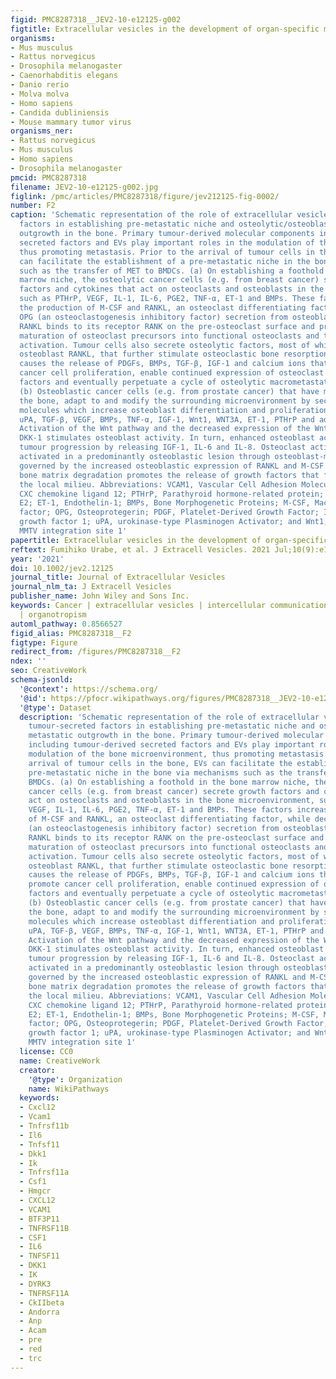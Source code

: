 ```yaml
---
figid: PMC8287318__JEV2-10-e12125-g002
figtitle: Extracellular vesicles in the development of organ‐specific metastasis
organisms:
- Mus musculus
- Rattus norvegicus
- Drosophila melanogaster
- Caenorhabditis elegans
- Danio rerio
- Molva molva
- Homo sapiens
- Candida dubliniensis
- Mouse mammary tumor virus
organisms_ner:
- Rattus norvegicus
- Mus musculus
- Homo sapiens
- Drosophila melanogaster
pmcid: PMC8287318
filename: JEV2-10-e12125-g002.jpg
figlink: /pmc/articles/PMC8287318/figure/jev212125-fig-0002/
number: F2
caption: 'Schematic representation of the role of extracellular vesicles and tumour‐secreted
  factors in establishing pre‐metastatic niche and osteolytic/osteoblastic metastatic
  outgrowth in the bone. Primary tumour‐derived molecular components including tumour‐derived
  secreted factors and EVs play important roles in the modulation of the bone microenvironment,
  thus promoting metastasis. Prior to the arrival of tumour cells in the bone, EVs
  can facilitate the establishment of a pre‐metastatic niche in the bone via mechanisms
  such as the transfer of MET to BMDCs. (a) On establishing a foothold in the bone
  marrow niche, the osteolytic cancer cells (e.g. from breast cancer) secrete growth
  factors and cytokines that act on osteoclasts and osteoblasts in the bone microenvironment,
  such as PTHrP, VEGF, IL‐1, IL‐6, PGE2, TNF‐α, ET‐1 and BMPs. These factors increase
  the production of M‐CSF and RANKL, an osteoclast differentiating factor, while decreasing
  OPG (an osteoclastogenesis inhibitory factor) secretion from osteoblasts. The up‐regulated
  RANKL binds to its receptor RANK on the pre‐osteoclast surface and promotes the
  maturation of osteoclast precursors into functional osteoclasts and thus, osteolytic
  activation. Tumour cells also secrete osteolytic factors, most of which act via
  osteoblast RANKL, that further stimulate osteoclastic bone resorption. Bone resorption
  causes the release of PDGFs, BMPs, TGF‐β, IGF‐1 and calcium ions that in turn promote
  cancer cell proliferation, enable continued expression of osteoclast initiating
  factors and eventually perpetuate a cycle of osteolytic macrometastatic outgrowth.
  (b) Osteoblastic cancer cells (e.g. from prostate cancer) that have migrated to
  the bone, adapt to and modify the surrounding microenvironment by secreting osteoblast‐promoting
  molecules which increase osteoblast differentiation and proliferation including
  uPA, TGF‐β, VEGF, BMPs, TNF‐α, IGF‐1, Wnt1, WNT3A, ET‐1, PTHrP and adrenomedullin.
  Activation of the Wnt pathway and the decreased expression of the Wnt antagonist
  DKK‐1 stimulates osteoblast activity. In turn, enhanced osteoblast activity drives
  tumour progression by releasing IGF‐1, IL‐6 and IL‐8. Osteoclast activity is also
  activated in a predominantly osteoblastic lesion through osteoblast‐mediated osteoclastogenesis
  governed by the increased osteoblastic expression of RANKL and M‐CSF. Accelerated
  bone matrix degradation promotes the release of growth factors that further enrich
  the local milieu. Abbreviations: VCAM1, Vascular Cell Adhesion Molecule 1; CXCL12,
  CXC chemokine ligand 12; PTHrP, Parathyroid hormone‐related protein; PGE2, Prostaglandin
  E2; ET‐1, Endothelin‐1; BMPs, Bone Morphogenetic Proteins; M‐CSF, Macrophage colony‐stimulating
  factor; OPG, Osteoprotegerin; PDGF, Platelet‐Derived Growth Factor; IGF‐1, Insulin‐like
  growth factor 1; uPA, urokinase‐type Plasminogen Activator; and Wnt1, Wingless‐type
  MMTV integration site 1'
papertitle: Extracellular vesicles in the development of organ‐specific metastasis.
reftext: Fumihiko Urabe, et al. J Extracell Vesicles. 2021 Jul;10(9):e12125.
year: '2021'
doi: 10.1002/jev2.12125
journal_title: Journal of Extracellular Vesicles
journal_nlm_ta: J Extracell Vesicles
publisher_name: John Wiley and Sons Inc.
keywords: Cancer | extracellular vesicles | intercellular communication | metastasis
  | organotropism
automl_pathway: 0.8566527
figid_alias: PMC8287318__F2
figtype: Figure
redirect_from: /figures/PMC8287318__F2
ndex: ''
seo: CreativeWork
schema-jsonld:
  '@context': https://schema.org/
  '@id': https://pfocr.wikipathways.org/figures/PMC8287318__JEV2-10-e12125-g002.html
  '@type': Dataset
  description: 'Schematic representation of the role of extracellular vesicles and
    tumour‐secreted factors in establishing pre‐metastatic niche and osteolytic/osteoblastic
    metastatic outgrowth in the bone. Primary tumour‐derived molecular components
    including tumour‐derived secreted factors and EVs play important roles in the
    modulation of the bone microenvironment, thus promoting metastasis. Prior to the
    arrival of tumour cells in the bone, EVs can facilitate the establishment of a
    pre‐metastatic niche in the bone via mechanisms such as the transfer of MET to
    BMDCs. (a) On establishing a foothold in the bone marrow niche, the osteolytic
    cancer cells (e.g. from breast cancer) secrete growth factors and cytokines that
    act on osteoclasts and osteoblasts in the bone microenvironment, such as PTHrP,
    VEGF, IL‐1, IL‐6, PGE2, TNF‐α, ET‐1 and BMPs. These factors increase the production
    of M‐CSF and RANKL, an osteoclast differentiating factor, while decreasing OPG
    (an osteoclastogenesis inhibitory factor) secretion from osteoblasts. The up‐regulated
    RANKL binds to its receptor RANK on the pre‐osteoclast surface and promotes the
    maturation of osteoclast precursors into functional osteoclasts and thus, osteolytic
    activation. Tumour cells also secrete osteolytic factors, most of which act via
    osteoblast RANKL, that further stimulate osteoclastic bone resorption. Bone resorption
    causes the release of PDGFs, BMPs, TGF‐β, IGF‐1 and calcium ions that in turn
    promote cancer cell proliferation, enable continued expression of osteoclast initiating
    factors and eventually perpetuate a cycle of osteolytic macrometastatic outgrowth.
    (b) Osteoblastic cancer cells (e.g. from prostate cancer) that have migrated to
    the bone, adapt to and modify the surrounding microenvironment by secreting osteoblast‐promoting
    molecules which increase osteoblast differentiation and proliferation including
    uPA, TGF‐β, VEGF, BMPs, TNF‐α, IGF‐1, Wnt1, WNT3A, ET‐1, PTHrP and adrenomedullin.
    Activation of the Wnt pathway and the decreased expression of the Wnt antagonist
    DKK‐1 stimulates osteoblast activity. In turn, enhanced osteoblast activity drives
    tumour progression by releasing IGF‐1, IL‐6 and IL‐8. Osteoclast activity is also
    activated in a predominantly osteoblastic lesion through osteoblast‐mediated osteoclastogenesis
    governed by the increased osteoblastic expression of RANKL and M‐CSF. Accelerated
    bone matrix degradation promotes the release of growth factors that further enrich
    the local milieu. Abbreviations: VCAM1, Vascular Cell Adhesion Molecule 1; CXCL12,
    CXC chemokine ligand 12; PTHrP, Parathyroid hormone‐related protein; PGE2, Prostaglandin
    E2; ET‐1, Endothelin‐1; BMPs, Bone Morphogenetic Proteins; M‐CSF, Macrophage colony‐stimulating
    factor; OPG, Osteoprotegerin; PDGF, Platelet‐Derived Growth Factor; IGF‐1, Insulin‐like
    growth factor 1; uPA, urokinase‐type Plasminogen Activator; and Wnt1, Wingless‐type
    MMTV integration site 1'
  license: CC0
  name: CreativeWork
  creator:
    '@type': Organization
    name: WikiPathways
  keywords:
  - Cxcl12
  - Vcam1
  - Tnfrsf11b
  - Il6
  - Tnfsf11
  - Dkk1
  - Ik
  - Tnfrsf11a
  - Csf1
  - Hmgcr
  - CXCL12
  - VCAM1
  - BTF3P11
  - TNFRSF11B
  - CSF1
  - IL6
  - TNFSF11
  - DKK1
  - IK
  - DYRK3
  - TNFRSF11A
  - CkIIbeta
  - Andorra
  - Anp
  - Acam
  - pre
  - red
  - trc
---
```

